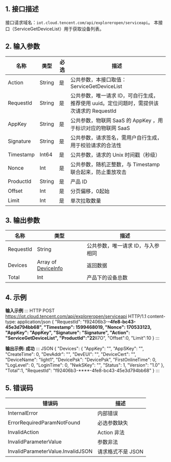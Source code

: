 
## 1. 接口描述

接口请求域名：`iot.cloud.tencent.com/api/exploreropen/serviceapi`。 
本接口（ServiceGetDeviceList）用于获取设备列表。

## 2. 输入参数

| 名称      | 类型   | 必选 | 描述                                                         |
| --------- | ------ | ---- | ------------------------------------------------------------ |
| Action    | String | 是   | 公共参数，本接口取值：ServiceGetDeviceList                   |
| RequestId | String | 是   | 公共参数，唯一请求 ID，可自行生成，推荐使用 uuid。定位问题时，需提供该次请求的 RequestId |
| AppKey    | String | 是   | 公共参数，物联网 SaaS 的 AppKey ，用于标识对应的物联网 SaaS  |
| Signature | String | 是   | 公共参数，请求签名，需用户自行生成，用于校验请求的合法性     |
| Timestamp | Int64  | 是   | 公共参数，请求的 Unix 时间戳（秒级）                         |
| Nonce     | Int    | 是   | 公共参数，随机正整数，与 Timestamp 联合起来，防止重放攻击    |
| ProductId | String | 是   | 产品 ID                                                      |
| Offset    | Int    | 是   | 分页偏移，0起始                                              |
| Limit     | Int    | 是   | 单次拉取数量                                                 |

## 3. 输出参数

| 名称      | 类型                                               | 描述                             |
| --------- | -------------------------------------------------- | -------------------------------- |
| RequestId | String                                             | 公共参数，唯一请求 ID，与入参相同 |
| Devices   | Array of [DeviceInfo](https://cloud.tencent.com/document/product/1465/59061#deviceinfo)| 返回数据                         |
| Total     | Int                                                | 产品下的设备总数                 |

## 4. 示例

**输入示例**
<dx-codeblock>
:::  HTTP
POST https://iot.cloud.tencent.com/api/exploreropen/serviceapi HTTP/1.1
content-type: application/json
{
	"RequestId": "f92406b3-****-4fe8-bc43-45e3d794bb68",
	"Timestamp": 1599468019,
	"Nonce": 170533123,
	"AppKey": "AppKey",
	"Signature": "Signature",
	"Action": "ServiceGetDeviceList",
	"ProductId":"22****II7O",
	"Offset":0,
	"Limit":10
}
:::
</dx-codeblock>


**输出示例:  成功**
<dx-codeblock>
:::  JSON
	{
		"Devices": {
					"AppKey": "",
					"AppSKey": "",
					"CreateTime": 0,
					"DevAddr": "",
					"DevEUI": "",
					"DeviceCert": "",
					"DeviceName": "light1",
					"DevicePsk": "DevicePsk",
					"FirstOnlineTime": 0,
					"LogLevel": 0,
					"LoginTime": 0,
					"NwkSKey": "",
					"Status": 1,
					"Version": "1.0"
				},
		"Total":1,
		"RequestId": "f92406b3-****-4fe8-bc43-45e3d794bb68"
}
:::
</dx-codeblock>


## 5. 错误码

| 错误码                            | 描述              |
| --------------------------------- | ----------------- |
| InternalError                     | 内部错误          |
| ErrorRequiredParamNotFound        | 必选参数缺失      |
| InvalidAction                     | Action 非法       |
| InvalidParameterValue             | 参数非法          |
| InvalidParameterValue.InvalidJSON | 请求格式不是 JSON |
